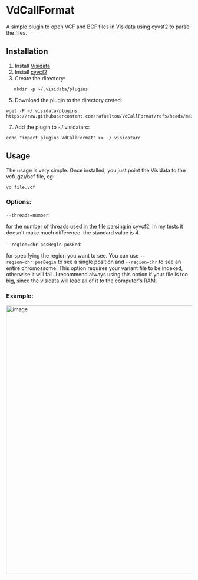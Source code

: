 # VdCallFormat
A simple plugin to open VCF and BCF files in Visidata using cyvsf2 to parse the files.

## Installation

1) Install [Visidata](https://github.com/saulpw/visidata)
2) Install [cyvcf2](https://github.com/brentp/cyvcf2)
3) Create the directory:
```
   mkdir -p ~/.visidata/plugins
```
5) Download the plugin to the directory creted:
```
wget -P ~/.visidata/plugins https://raw.githubusercontent.com/rafaeltou/VdCallFormat/refs/heads/main/VdCallFormat.py
```
7) Add the plugin to  ~/.visidatarc:
```
echo "import plugins.VdCallFormat" >> ~/.visidatarc
```

## Usage

The usage is very simple. Once installed, you just point the Visidata to the vcf(.gz)/bcf file, eg: 
```
vd file.vcf
```

### Options:

```--threads=number```:

for the number of threads used in the file parsing in cyvcf2. In my tests it doesn't make much difference. the standard value is 4.


```--region=chr:posBegin-posEnd```:

for specifying the region you want to see. You can use ```--region=chr:posBegin``` to see a single position and ```--region=chr``` to see an entire chromossome. This option requires your variant file to be indexed, otherwise it will fail. I recommend always using this option if your file is too big, since the visidata will load all of it to the computer's RAM.




### Example:
<img width="1167" height="727" alt="image" src="https://github.com/user-attachments/assets/c896321c-bb8c-4bd9-beb5-5fde1dd82f2e" />
